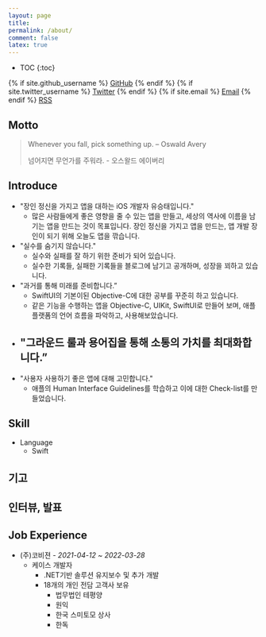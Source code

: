 ```yaml
---
layout: page
title:
permalink: /about/
comment: false
latex: true
---
```

* TOC
{:toc}

<div class="contact">
{% if site.github_username %}
        <a href="https://github.com/{{ site.github_username }}">GitHub</a>
{% endif %}
{% if site.twitter_username %}
        <a href="https://twitter.com/{{ site.twitter_username }}">Twitter</a>
{% endif %}
{% if site.email %}
        <a href="mailto:{{ site.email }}">Email</a>
{% endif %}
        <a href="{{ "/feed.xml" | prepend: site.baseurl }}">RSS</a>
</div>

## Motto

> Whenever you fall, pick something up. – Oswald Avery
>
> 넘어지면 무언가를 주워라. - 오스왈드 에이버리


## Introduce

* "장인 정신을 가지고 앱을 대하는 iOS 개발자 유승태입니다."
	- 많은 사람들에게 좋은 영향을 줄 수 있는 앱을 만들고, 세상의 역사에 이름을 남기는 앱을 만드는 것이 목표입니다. 장인 정신을 가지고 앱을 만드는, 앱 개발 장인이 되기 위해 오늘도 앱을 깎습니다.
* "실수를 숨기지 않습니다."
	- 실수와 실패를 잘 하기 위한 준비가 되어 있습니다.
	- 실수한 기록들, 실패한 기록들을 블로그에 남기고 공개하며, 성장을 꾀하고 있습니다.
* "과거를 통해 미래를 준비합니다.”
	- SwiftUI의 기본이된 Objective-C에 대한 공부를 꾸준히 하고 있습니다.
	- 같은 기능을 수행하는 앱을 Objective-C, UIKit, SwiftUI로 만들어 보며, 애플 플랫폼의 언어 흐름을 파악하고, 사용해보았습니다.
* "그라운드 룰과 용어집을 통해 소통의 가치를 최대화합니다.”
	- 
* "사용자 사용하기 좋은 앱에 대해 고민합니다."
	- 애플의 Human Interface Guidelines를 학습하고 이에 대한 Check-list를 만들었습니다.


## Skill 

* Language
	- Swift

## 기고


## 인터뷰, 발표


## Job Experience

- (주)코비젼 - _2021-04-12 ~ 2022-03-28_
    - 케이스 개발자
    	- .NET기반 솔루션 유지보수 및 추가 개발
		- 18개의 개인 전담 고객사 보유
			- 법무법인 테평양
			- 원익
			- 한국 스미토모 상사
			- 한독

